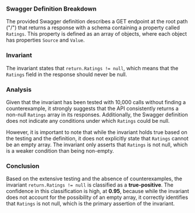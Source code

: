 ### Swagger Definition Breakdown
The provided Swagger definition describes a GET endpoint at the root path ("/") that returns a response with a schema containing a property called `Ratings`. This property is defined as an array of objects, where each object has properties `Source` and `Value`. 

### Invariant
The invariant states that `return.Ratings != null`, which means that the `Ratings` field in the response should never be null. 

### Analysis
Given that the invariant has been tested with 10,000 calls without finding a counterexample, it strongly suggests that the API consistently returns a non-null `Ratings` array in its responses. Additionally, the Swagger definition does not indicate any conditions under which `Ratings` could be null. 

However, it is important to note that while the invariant holds true based on the testing and the definition, it does not explicitly state that `Ratings` cannot be an empty array. The invariant only asserts that `Ratings` is not null, which is a weaker condition than being non-empty. 

### Conclusion
Based on the extensive testing and the absence of counterexamples, the invariant `return.Ratings != null` is classified as a **true-positive**. The confidence in this classification is high, at **0.95**, because while the invariant does not account for the possibility of an empty array, it correctly identifies that `Ratings` is not null, which is the primary assertion of the invariant.
